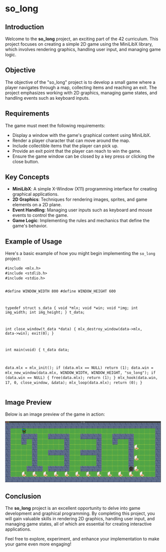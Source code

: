<h1>so_long</h1>

<h2>Introduction</h2>
<p>Welcome to the <strong>so_long</strong> project, an exciting part of the 42 curriculum. This project focuses on creating a simple 2D game using the MiniLibX library, which involves rendering graphics, handling user input, and managing game logic.</p>

<h2>Objective</h2>
<p>The objective of the "so_long" project is to develop a small game where a player navigates through a map, collecting items and reaching an exit. The project emphasizes working with 2D graphics, managing game states, and handling events such as keyboard inputs.</p>

<h2>Requirements</h2>
<p>The game must meet the following requirements:</p>
<ul>
    <li>Display a window with the game's graphical content using MiniLibX.</li>
    <li>Render a player character that can move around the map.</li>
    <li>Include collectible items that the player can pick up.</li>
    <li>Provide an exit point that the player can reach to win the game.</li>
    <li>Ensure the game window can be closed by a key press or clicking the close button.</li>
</ul>

<h2>Key Concepts</h2>
<ul>
    <li><strong>MiniLibX</strong>: A simple X-Window (X11) programming interface for creating graphical applications.</li>
    <li><strong>2D Graphics</strong>: Techniques for rendering images, sprites, and game elements on a 2D plane.</li>
    <li><strong>Event Handling</strong>: Managing user inputs such as keyboard and mouse events to control the game.</li>
    <li><strong>Game Logic</strong>: Implementing the rules and mechanics that define the game's behavior.</li>
</ul>

<h2>Example of Usage</h2>
<p>Here's a basic example of how you might begin implementing the <code>so_long</code> project:</p>
<pre><code>#include &lt;mlx.h&gt;
#include &lt;stdlib.h&gt;
#include &lt;stdio.h&gt;

#define WINDOW_WIDTH 800
#define WINDOW_HEIGHT 600

typedef struct  s_data {
void        *mlx;
void        *win;
void        *img;
int         img_width;
int         img_height;
}               t_data;

int close_window(t_data *data)
{
mlx_destroy_window(data->mlx, data->win);
exit(0);
}

int main(void)
{
t_data  data;

data.mlx = mlx_init();
if (data.mlx == NULL)
    return (1);
data.win = mlx_new_window(data.mlx, WINDOW_WIDTH, WINDOW_HEIGHT, "so_long");
if (data.win == NULL)
{
    free(data.mlx);
    return (1);
}
mlx_hook(data.win, 17, 0, close_window, &data);
mlx_loop(data.mlx);
return (0);
}
</code></pre>
 <h2>Image Preview</h2>
    <p>Below is an image preview of the game in action:</p>
    <img src="so_long.png" alt="so_long game preview">

<!-- <h2>Video Overview</h2> -->
<!-- <p><strong>so_long</strong> project:</p>
<video width="560" height="315" controls>
    <source src="so_long.mov" type="video/mov">
</video> -->
<h2>Conclusion</h2>
<p>The <strong>so_long</strong> project is an excellent opportunity to delve into game development and graphical programming. By completing this project, you will gain valuable skills in rendering 2D graphics, handling user input, and managing game states, all of which are essential for creating interactive applications.</p>
<p>Feel free to explore, experiment, and enhance your implementation to make your game even more engaging!</p>
